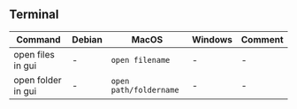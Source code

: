 ## Terminal 

| Command| Debian  | MacOS | Windows  | Comment| 
|---|---|---|---|---|
| open files in gui | - | `open filename`   | - | - | 
| open folder in gui  | - | `open path/foldername`   | - | - | 


